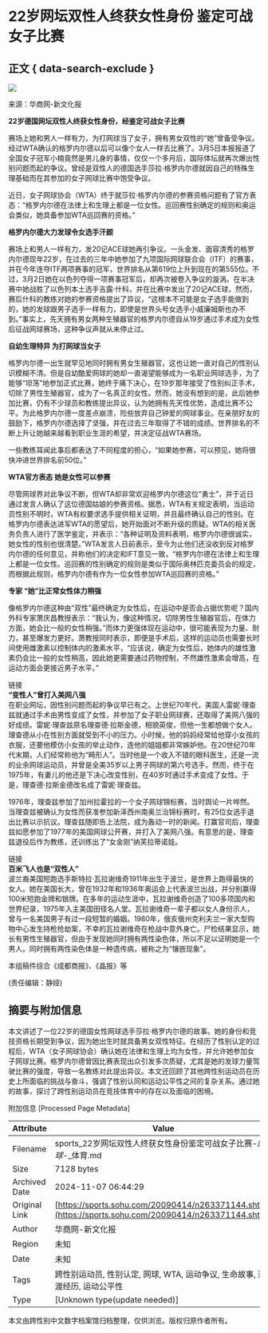 # 22岁网坛双性人终获女性身份 鉴定可战女子比赛

## 正文 { data-search-exclude }


![](https://i4.itc.cn/20081209/6d4_cba8c651_ee89_4b78_9231_4d208da863ce_0.jpg)

来源：华商网-新文化报

**22岁德国网坛双性人终获女性身份，经鉴定可战女子比赛**

赛场上她和男人一样有力，为打网球当了女子，拥有男女双性的“她”曾备受争议。经过WTA确认的格罗内尔德以后可以像个女人一样去比赛了。3月5日本报报道了全国女子冠军小楠竟然是男儿身的事情，仅仅一个多月后，国际体坛就再次爆出性别问题而起的争议。曾经是双性人的德国选手莎拉·格罗内尔德就因自己的特殊生理基础而在其参加的女子网球比赛中饱受争议。

近日，女子网球协会（WTA）终于就莎拉·格罗内尔德的参赛资格问题有了官方表态：“格罗内尔德在法律上和生理上都是一位女性。巡回赛性别确定的规则和奥运会类似，她具备参加WTA巡回赛的资格。”

**格罗内尔德大力发球令女选手汗颜**

赛场上和男人一样有力，发20记ACE球她再引争议。一头金发、面容清秀的格罗内尔德现年22岁，在过去的三年中她参加了九项国际网球联合会（ITF）的赛事，并在今年连夺ITF两项赛事的冠军，世界排名从第619位上升到现在的第555位。不过，3月2日她在以色列夺得一项赛事冠军后，却再次被卷入争议的漩涡。在半决赛中她战胜了以色列本土选手吉露·什科，并在比赛中发出了20记ACE球，然而，赛后什科的教练对她的参赛资格提出了异议，“这根本不可能是女子选手能做到的，她的发球跟男子选手一样有力，即使是世界头号女选手小威廉姆斯也办不到。”事实上，先天拥有男女两种生殖器官的格罗内尔德自从19岁通过手术成为女性后征战网球赛场，这种争议声就从未停止过。

**自幼生理特异 为打网球当女子**

格罗内尔德一出生就罕见地同时拥有男女生殖器官，这也让她一直对自己的性别认识模糊不清。但是自幼酷爱网球的她却一直渴望能够成为一名职业网球选手，为了能够“坦荡”地参加正式比赛，她终于痛下决心，在19岁那年接受了性别纠正手术，切除了男性生殖器官，成为了一名真正的女性。然而，她没有想到的是，此后她参加比赛，仍有不少球员和教练提出异议，认为她拥有先天性优势，造成比赛不公平。为此格罗内尔德一度差点崩溃，险些放弃自己钟爱的网球事业。在亲朋好友的鼓励下，格罗内尔德选择了坚强，并在过去三年取得了不错的成绩。世界排名的不断上升让她越来越看到职业生涯的希望，并决定征战WTA赛场。 

一些教练耳闻此事后都表达了不同程度的担心，“如果她参赛，可以预见，她将很快冲进世界排名前50位。” 

**WTA官方表态 她是女性可以参赛**

尽管网球界对此争议不断，但WTA却非常欢迎格罗内尔德这位“勇士”，并于近日通过发言人确认了这位德国姑娘的参赛资格。据悉，WTA有关规定表明，当运动员性别不明时，WTA有权要求选手提供相关证明，并且最终确认自己的性别。在格罗内尔德表达进军WTA的愿望后，她开始面对不断升级的质疑。WTA的相关医务负责人进行了医学鉴定，并表示：“各种证明及资料表明，格罗内尔德很诚实，她女性的性别也很清楚。”WTA发言人日前表示，至今为止他们还没收到反对格罗内尔德的任何意见，并称他们的决定和IFT意见一致，“格罗内尔德在法律上和生理上都是一位女性。巡回赛的性别确定的规则是类似于国际奥林匹克委员会的规定，而根据此规则，格罗内尔德有作为一位女性参加WTA巡回赛的资格。”

**专家 “她”比正常女性体力稍强**

像格罗内尔德这种由“双性”最终确定为女性后，在运动中是否会占据优势呢？国内外科专家萧庆昌教授表示：“我认为，像这种情况，切除男性生殖器官后，在体力方面，她会比一般的女性稍强。”而体力更强体现在运动中，很可能表现为力量、耐力，甚至爆发力更好。萧教授同时表示，即便是手术后，这样的运动员也需要长时间使用雌激素以控制体内的激素水平，“应该说，确定为女性后，她体内的雄性激素仍会比一般的女性稍高，因此她更需要通过药物控制，不然雄性激素会增高，在运动方面会更接近男子水平。”

链接  
**“变性人”曾打入美网八强**  
在职业网坛，因性别问题而起的争议早已有之。上世纪70年代，美国人雷妮·理查兹就通过手术由男性变成了女性，并参加了女子职业网球赛，还取得了美网八强的好成绩。雷妮·理查兹原名理查德·拉斯金德，相貌英俊，但他一生都想做个女人。理查德从小在性别方面就受到不小的压力。小时候，他的妈妈经常给他穿小女孩的衣服，还要他模仿小女孩的举止动作，连他的姐姐都非常嫉妒他。在20世纪70年代末期，人们经常称他为“畸形人”。当时他是一个收入不错的眼科医生，还是一流的业余网球运动员，并曾是全美35岁以上男子网球的第六号选手。然而，终于在1975年，有妻儿的他还是下决心改变性别，在40岁时通过手术变成了女性。于是，理查德·拉斯金德改名成了雷妮·理查兹。

1976年，理查兹参加了加州拉霍拉的一个女子网球锦标赛，当时舆论一片哗然。当理查兹被确认为女性而获准参加新泽西州南奥兰治锦标赛时，有25位女选手退出比赛以示抗议。理查兹随即告上法院，成为轰动一时的新闻。打赢官司后，理查兹如愿参加了1977年的美国网球公开赛，并打入了美网八强。有意思的是，理查兹退役后作为教练，还训练出了“女金刚”纳芙拉蒂诺娃。

链接  
**百米飞人也是“双性人”**  
波兰裔美国短跑选手斯特拉·瓦拉谢维奇1911年出生于波兰，是世界上跑得最快的女人。她在美国长大，曾在1932年和1936年奥运会上代表波兰出战，并分别赢得100米短跑金牌和银牌。在多年的运动生涯中，瓦拉谢维奇创造了100多项国内和世界纪录，1975年入主美国田径名人堂。瓦拉谢维奇一辈子都以女人身份示人，曾与一名美国男子有过一段短暂的婚姻。1980年，俄亥俄州克利夫兰一家大型购物中心发生持枪抢劫案，不幸的瓦拉谢维奇在枪战中意外身亡。尸检结果显示，她长有男性生殖器官，但由于发现她同时拥有两性染色体，所以不足以证明她是一个男人。同时拥有两性染色体是一种遗传病，被称之为“镶嵌现象”。

本组稿件综合《成都商报》、《晶报》等

(责任编辑：静娅)

## 摘要与附加信息

<!-- tcd_abstract -->
本文讲述了一位22岁的德国女性网球选手莎拉·格罗内尔德的故事。她的身份和竞技资格长期受到争议，因为她出生时就具备男女双性特征。在经历了性别认定的过程后，WTA（女子网球协会）确认她在法律和生理上均为女性，并允许她参加女子网球比赛。格罗内尔德曾因比赛表现出众引发多次质疑，尤其是她的发球力量驾驶比赛的强度，导致一名教练对此提出异议。本文还回顾了其他跨性别运动员在历史上所面临的挑战与奋斗，强调了性别认同和运动公平性之间的复杂关系。通过她的故事，探讨了跨性别运动员在竞技体育中的存在以及面临的困境。
<!-- tcd_abstract_end -->

附加信息 [Processed Page Metadata]

| Attribute       | Value                                  |
|-----------------|----------------------------------------|
| Filename        | sports_22岁网坛双性人终获女性身份鉴定可战女子比赛-_网球_-_体育.md                             |
| Size            | 7128 bytes                           |
| Archived Date   | 2024-11-07 06:44:29                             |
| Original Link   | [https://sports.sohu.com/20090414/n263371144.shtml](https://sports.sohu.com/20090414/n263371144.shtml)                       |
| Author          | 华商网-新文化报                               |
| Region          | 未知                               |
| Date            | 未知                                 |
| Tags            | 跨性别运动员, 性别认定, 网球, WTA, 运动争议, 生命故事, 过渡经历, 运动公平性                                 |
| Type            | [Unknown type(update needed)]                                 |
<!-- tcd_table_end -->

本文由跨性别中文数字档案馆归档整理，仅供浏览。版权归原作者所有。
